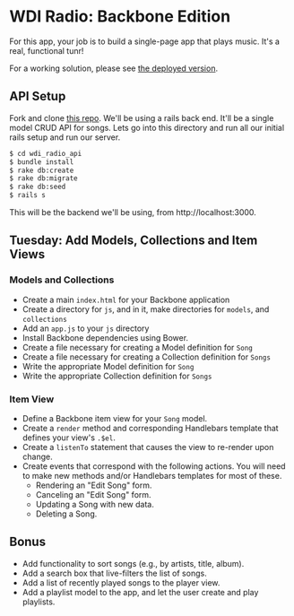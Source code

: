 # WDI Radio: Backbone Edition

For this app, your job is to build a single-page app that plays music. It's a real,
functional tunr!

For a working solution, please see [the deployed version](http://pbjradio.herokuapp.com).

## API Setup

Fork and clone [this repo](https://github.com/ga-dc/wdi_radio_api). We'll be using a rails back end. It'll be a single model CRUD API for songs. Lets go into this directory and run all our initial rails setup and run our server.

```bash
$ cd wdi_radio_api
$ bundle install
$ rake db:create
$ rake db:migrate
$ rake db:seed
$ rails s
```

This will be the backend we'll be using, from http://localhost:3000.

## Tuesday: Add Models, Collections and Item Views

### Models and Collections

* Create a main `index.html` for your Backbone application
* Create a directory for `js`, and in it, make directories for `models`, and `collections`
* Add an `app.js` to your `js` directory
* Install Backbone dependencies using Bower.
* Create a file necessary for creating a Model definition for `Song`
* Create a file necessary for creating a Collection definition for `Songs`
* Write the appropriate Model definition for `Song`
* Write the appropriate Collection definition for `Songs`

### Item View

* Define a Backbone item view for your `Song` model.
* Create a `render` method and corresponding Handlebars template that defines your view's `.$el`.
* Create a `listenTo` statement that causes the view to re-render upon change.
* Create events that correspond with the following actions. You will need to make new methods and/or Handlebars templates for most of these.
  * Rendering an "Edit Song" form.
  * Canceling an "Edit Song" form.
  * Updating a Song with new data.
  * Deleting a Song.

## Bonus

* Add functionality to sort songs (e.g., by artists, title, album).
* Add a search box that live-filters the list of songs.
* Add a list of recently played songs to the player view.
* Add a playlist model to the app, and let the user create and play playlists.
